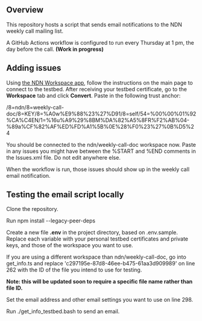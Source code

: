 ## Overview

This repository hosts a script that sends email notifications to the NDN weekly call mailing list.

A GitHub Actions workflow is configured to run every Thursday at 1 pm, the day before the call. **(Work in progress)**

## Adding issues

Using [the NDN Workspace app](https://ndn-workspace.web.app/), follow the instructions on the main page to connect to the testbed.
After receiving your testbed certificate, go to the **Workspace** tab and click **Convert**. Paste in the following trust anchor:

/8=ndn/8=weekly-call-doc/8=KEY/8=%A0w%E9%88%23%27%D91/8=self/54=%00%00%01%92%CA%C4EN/1=%16u%A9%29%8BM%DA%82%A5%8FR%F2%AB%04-%89a%CF%82%AF%ED%FD%A1%5B%0E%28%F0%23%27%0B%D5%24

You should be connected to the ndn/weekly-call-doc workspace now. Paste in any issues you might have between the %START and %END comments in the Issues.xml file. Do not edit anywhere else.

When the workflow is run, those issues should show up in the weekly call email notification.

## Testing the email script locally

Clone the repository.

Run npm install --legacy-peer-deps

Create a new file **.env** in the project directory, based on .env.sample. Replace each variable with your personal testbed certificates and private keys, and those of the workspace you want to use.

If you are using a different workspace than ndn/weekly-call-doc, go into get_info.ts and replace 'c297195e-87d8-46ee-b475-61aa3d909989' on line 262 with the ID of the file you intend to use for testing.

**Note: this will be updated soon to require a specific file name rather than file ID.**

Set the email address and other email settings you want to use on line 298.

Run ./get_info_testbed.bash to send an email.
